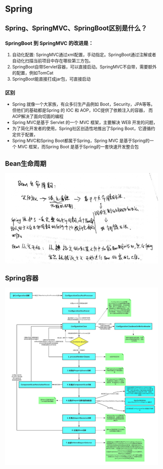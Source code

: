 # Spring

## Spring、SpringMVC、SpringBoot区别是什么？

### SpringBoot 到 SpringMVC 的改进是：

1. 自动化配置: SpringMVC通过xml配置，手动指定。SpringBoot通过注解或者自动化扫描当前项目中存在哪些第三方包。
2. SpringBoot自带Servlet容器，可以直接启动。SpringMVC不自带，需要额外的配置，例如TomCat
3. SpringBoot能直接打成jar包，可直接启动

### 区别

* Spring 就像一个大家族，有众多衍生产品例如 Boot，Security，JPA等等。但他们的基础都是Spring 的 IOC 和 AOP，IOC提供了依赖注入的容器， 而AOP解决了面向切面的编程 
* Spring MVC是基于 Servlet 的一个 MVC 框架，主要解决 WEB 开发的问题， 
* 为了简化开发者的使用，Spring社区创造性地推出了Spring Boot，它遵循约定优于配置， 
* Spring MVC和Spring Boot都属于Spring，Spring MVC 是基于Spring的一个 MVC 框架，而Spring Boot 是基于Spring的一套快速开发整合包

## Bean生命周期

![Bean生命周期](/img/spring/1.png)


## Spring容器

![spring容器](/img/spring/spring容器.png)


